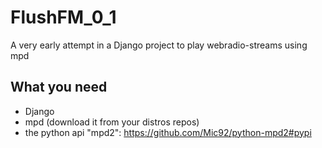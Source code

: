 FlushFM_0_1
===========

A very early attempt in a Django project to play webradio-streams using mpd

What you need
-------------
* Django
* mpd (download it from your distros repos)
* the python api "mpd2": https://github.com/Mic92/python-mpd2#pypi
